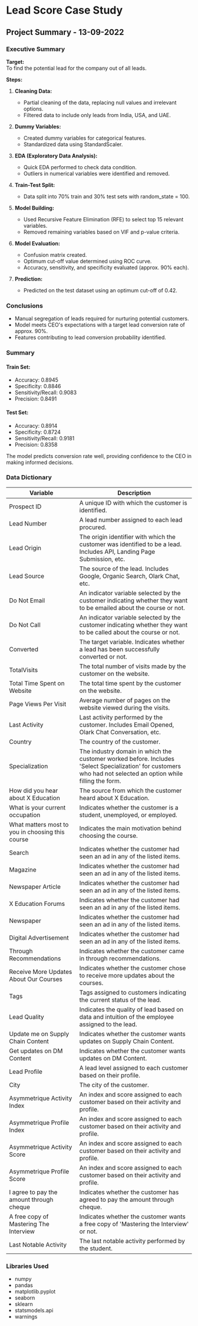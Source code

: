 # Lead Score Case Study

## Project Summary - 13-09-2022

### Executive Summary

**Target:**  
To find the potential lead for the company out of all leads.

**Steps:**
1. **Cleaning Data:**  
   - Partial cleaning of the data, replacing null values and irrelevant options.
   - Filtered data to include only leads from India, USA, and UAE.

2. **Dummy Variables:**  
   - Created dummy variables for categorical features.
   - Standardized data using StandardScaler.

3. **EDA (Exploratory Data Analysis):**  
   - Quick EDA performed to check data condition.
   - Outliers in numerical variables were identified and removed.

4. **Train-Test Split:**  
   - Data split into 70% train and 30% test sets with random_state = 100.

5. **Model Building:**  
   - Used Recursive Feature Elimination (RFE) to select top 15 relevant variables.
   - Removed remaining variables based on VIF and p-value criteria.

6. **Model Evaluation:**  
   - Confusion matrix created.
   - Optimum cut-off value determined using ROC curve.
   - Accuracy, sensitivity, and specificity evaluated (approx. 90% each).

7. **Prediction:**  
   - Predicted on the test dataset using an optimum cut-off of 0.42.
   
### Conclusions
- Manual segregation of leads required for nurturing potential customers.
- Model meets CEO's expectations with a target lead conversion rate of approx. 90%.
- Features contributing to lead conversion probability identified.

### Summary
#### Train Set:
- Accuracy: 0.8945
- Specificity: 0.8846
- Sensitivity/Recall: 0.9083
- Precision: 0.8491

#### Test Set:
- Accuracy: 0.8914
- Specificity: 0.8724
- Sensitivity/Recall: 0.9181
- Precision: 0.8358

The model predicts conversion rate well, providing confidence to the CEO in making informed decisions.

### Data Dictionary

| Variable                                | Description                                                                                   |
|-----------------------------------------|-----------------------------------------------------------------------------------------------|
| Prospect ID                             | A unique ID with which the customer is identified.                                           |
| Lead Number                             | A lead number assigned to each lead procured.                                                 |
| Lead Origin                             | The origin identifier with which the customer was identified to be a lead. Includes API, Landing Page Submission, etc. |
| Lead Source                             | The source of the lead. Includes Google, Organic Search, Olark Chat, etc.                     |
| Do Not Email                            | An indicator variable selected by the customer indicating whether they want to be emailed about the course or not. |
| Do Not Call                             | An indicator variable selected by the customer indicating whether they want to be called about the course or not. |
| Converted                               | The target variable. Indicates whether a lead has been successfully converted or not.         |
| TotalVisits                             | The total number of visits made by the customer on the website.                                |
| Total Time Spent on Website             | The total time spent by the customer on the website.                                          |
| Page Views Per Visit                    | Average number of pages on the website viewed during the visits.                               |
| Last Activity                           | Last activity performed by the customer. Includes Email Opened, Olark Chat Conversation, etc.  |
| Country                                 | The country of the customer.                                                                   |
| Specialization                          | The industry domain in which the customer worked before. Includes 'Select Specialization' for customers who had not selected an option while filling the form. |
| How did you hear about X Education     | The source from which the customer heard about X Education.                                    |
| What is your current occupation        | Indicates whether the customer is a student, unemployed, or employed.                          |
| What matters most to you in choosing this course | Indicates the main motivation behind choosing the course.                              |
| Search                                  | Indicates whether the customer had seen an ad in any of the listed items.                     |
| Magazine                                | Indicates whether the customer had seen an ad in any of the listed items.                     |
| Newspaper Article                       | Indicates whether the customer had seen an ad in any of the listed items.                     |
| X Education Forums                      | Indicates whether the customer had seen an ad in any of the listed items.                     |
| Newspaper                               | Indicates whether the customer had seen an ad in any of the listed items.                     |
| Digital Advertisement                   | Indicates whether the customer had seen an ad in any of the listed items.                     |
| Through Recommendations                 | Indicates whether the customer came in through recommendations.                               |
| Receive More Updates About Our Courses  | Indicates whether the customer chose to receive more updates about the courses.               |
| Tags                                    | Tags assigned to customers indicating the current status of the lead.                          |
| Lead Quality                            | Indicates the quality of lead based on data and intuition of the employee assigned to the lead.|
| Update me on Supply Chain Content       | Indicates whether the customer wants updates on Supply Chain Content.                          |
| Get updates on DM Content               | Indicates whether the customer wants updates on DM Content.                                     |
| Lead Profile                            | A lead level assigned to each customer based on their profile.                                  |
| City                                    | The city of the customer.                                                                      |
| Asymmetrique Activity Index             | An index and score assigned to each customer based on their activity and profile.               |
| Asymmetrique Profile Index              | An index and score assigned to each customer based on their activity and profile.               |
| Asymmetrique Activity Score             | An index and score assigned to each customer based on their activity and profile.               |
| Asymmetrique Profile Score              | An index and score assigned to each customer based on their activity and profile.               |
| I agree to pay the amount through cheque| Indicates whether the customer has agreed to pay the amount through cheque.                    |
| A free copy of Mastering The Interview  | Indicates whether the customer wants a free copy of 'Mastering the Interview' or not.           |
| Last Notable Activity                   | The last notable activity performed by the student.                                            |

### Libraries Used
- numpy
- pandas
- matplotlib.pyplot
- seaborn
- sklearn
- statsmodels.api
- warnings

